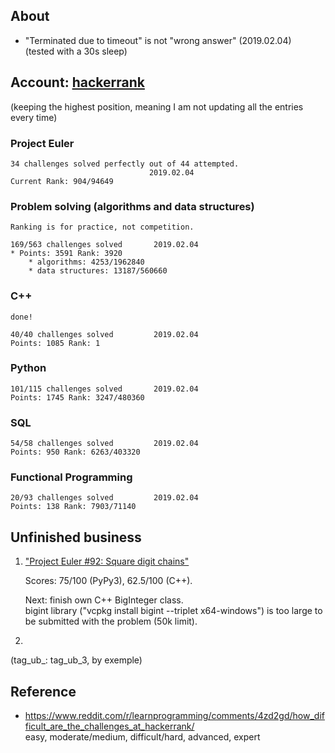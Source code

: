 ## About
  * "Terminated due to timeout" is not "wrong answer" (2019.02.04)    
    (tested with a 30s sleep)

## Account: [hackerrank](https://www.hackerrank.com/Liviul)
(keeping the highest position, meaning I am not updating all the entries every time)

### Project Euler

    34 challenges solved perfectly out of 44 attempted.        
                                   2019.02.04
    Current Rank: 904/94649

### Problem solving (algorithms and data structures)

    Ranking is for practice, not competition.

    169/563 challenges solved       2019.02.04
    * Points: 3591 Rank: 3920
        * algorithms: 4253/1962840
        * data structures: 13187/560660 
    
### C++
    done!

    40/40 challenges solved         2019.02.04
    Points: 1085 Rank: 1            
    
### Python
    
    101/115 challenges solved       2019.02.04
    Points: 1745 Rank: 3247/480360         

### SQL
    
    54/58 challenges solved         2019.02.04
    Points: 950 Rank: 6263/403320

### Functional Programming
    
    20/93 challenges solved         2019.02.04
    Points: 138 Rank: 7903/71140

## Unfinished business

  1. ["Project Euler #92: Square digit chains"](https://www.hackerrank.com/contests/projecteuler/challenges/euler092)

     Scores: 75/100 (PyPy3), 62.5/100 (C++).

     Next: finish own C++ BigInteger class.      
     bigint library ("vcpkg install bigint --triplet x64-windows") is too large to be submitted with the problem (50k limit).
  2.     

  (tag_ub_<no problem>: tag_ub_3, by exemple)

## Reference
  * https://www.reddit.com/r/learnprogramming/comments/4zd2gd/how_difficult_are_the_challenges_at_hackerrank/   
        easy, moderate/medium, difficult/hard, advanced, expert
